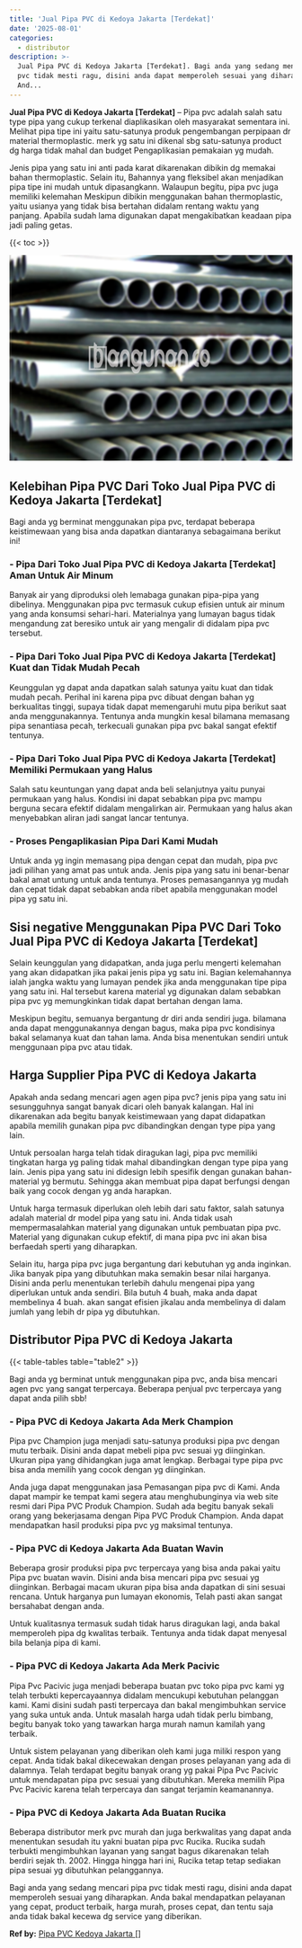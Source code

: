 ```yaml
---
title: 'Jual Pipa PVC di Kedoya Jakarta [Terdekat]'
date: '2025-08-01'
categories:
  - distributor
description: >-
  Jual Pipa PVC di Kedoya Jakarta [Terdekat]. Bagi anda yang sedang mencari pipa
  pvc tidak mesti ragu, disini anda dapat memperoleh sesuai yang diharapkan.
  And...
---
```


**Jual Pipa PVC di Kedoya Jakarta \[Terdekat\]** – Pipa pvc adalah salah satu type pipa yang cukup terkenal diaplikasikan oleh masyarakat sementara ini. Melihat pipa tipe ini yaitu satu-satunya produk pengembangan perpipaan dr material thermoplastic. merk yg satu ini dikenal sbg satu-satunya product dg harga tidak mahal dan budget Pengaplikasian pemakaian yg mudah.

Jenis pipa yang satu ini anti pada karat dikarenakan dibikin dg memakai bahan thermoplastic. Selain itu, Bahannya yang fleksibel akan menjadikan pipa tipe ini mudah untuk dipasangkann. Walaupun begitu, pipa pvc juga memiliki kelemahan Meskipun dibikin menggunakan bahan thermoplastic, yaitu usianya yang tidak bisa bertahan didalam rentang waktu yang panjang. Apabila sudah lama digunakan dapat mengakibatkan keadaan pipa jadi paling getas.

{{< toc >}}

![Jual Pipa PVC di Kedoya Jakarta [Terdekat]](/images/jaul-pipa-pvc-43.png)

## Kelebihan Pipa PVC Dari Toko Jual Pipa PVC di Kedoya Jakarta \[Terdekat\]

Bagi anda yg berminat menggunakan pipa pvc, terdapat beberapa keistimewaan yang bisa anda dapatkan diantaranya sebagaimana berikut ini!

### \- Pipa Dari Toko Jual Pipa PVC di Kedoya Jakarta \[Terdekat\] Aman Untuk Air Minum

Banyak air yang diproduksi oleh lemabaga gunakan pipa-pipa yang dibelinya. Menggunakan pipa pvc termasuk cukup efisien untuk air minum yang anda konsumsi sehari-hari. Materialnya yang lumayan bagus tidak mengandung zat beresiko untuk air yang mengalir di didalam pipa pvc tersebut.

### \- Pipa Dari Toko Jual Pipa PVC di Kedoya Jakarta \[Terdekat\] Kuat dan Tidak Mudah Pecah

Keunggulan yg dapat anda dapatkan salah satunya yaitu kuat dan tidak mudah pecah. Perihal ini karena pipa pvc dibuat dengan bahan yg berkualitas tinggi, supaya tidak dapat memengaruhi mutu pipa berikut saat anda menggunakannya. Tentunya anda mungkin kesal bilamana memasang pipa senantiasa pecah, terkecuali gunakan pipa pvc bakal sangat efektif tentunya.

### \- Pipa Dari Toko Jual Pipa PVC di Kedoya Jakarta \[Terdekat\] Memiliki Permukaan yang Halus

Salah satu keuntungan yang dapat anda beli selanjutnya yaitu punyai permukaan yang halus. Kondisi ini dapat sebabkan pipa pvc mampu berguna secara efektif didalam mengalirkan air. Permukaan yang halus akan menyebabkan aliran jadi sangat lancar tentunya.

### \- Proses Pengaplikasian Pipa Dari Kami Mudah

Untuk anda yg ingin memasang pipa dengan cepat dan mudah, pipa pvc jadi pilihan yang amat pas untuk anda. Jenis pipa yang satu ini benar-benar bakal amat untung untuk anda tentunya. Proses pemasangannya yg mudah dan cepat tidak dapat sebabkan anda ribet apabila menggunakan model pipa yg satu ini.

## Sisi negative Menggunakan Pipa PVC Dari Toko Jual Pipa PVC di Kedoya Jakarta \[Terdekat\]

Selain keunggulan yang didapatkan, anda juga perlu mengerti kelemahan yang akan didapatkan jika pakai jenis pipa yg satu ini. Bagian kelemahannya ialah jangka waktu yang lumayan pendek jika anda menggunakan tipe pipa yang satu ini. Hal tersebut karena material yg digunakan dalam sebabkan pipa pvc yg memungkinkan tidak dapat bertahan dengan lama.

Meskipun begitu, semuanya bergantung dr diri anda sendiri juga. bilamana anda dapat menggunakannya dengan bagus, maka pipa pvc kondisinya bakal selamanya kuat dan tahan lama. Anda bisa menentukan sendiri untuk menggunaan pipa pvc atau tidak.

## Harga Supplier Pipa PVC di Kedoya Jakarta

Apakah anda sedang mencari agen agen pipa pvc? jenis pipa yang satu ini sesungguhnya sangat banyak dicari oleh banyak kalangan. Hal ini dikarenakan ada begitu banyak keistimewaan yang dapat didapatkan apabila memilih gunakan pipa pvc dibandingkan dengan type pipa yang lain.

Untuk persoalan harga telah tidak diragukan lagi, pipa pvc memiliki tingkatan harga yg paling tidak mahal dibandingkan dengan type pipa yang lain. Jenis pipa yang satu ini didesign lebih spesifik dengan gunakan bahan-material yg bermutu. Sehingga akan membuat pipa dapat berfungsi dengan baik yang cocok dengan yg anda harapkan.

Untuk harga termasuk diperlukan oleh lebih dari satu faktor, salah satunya adalah material dr model pipa yang satu ini. Anda tidak usah mempermasalahkan material yang digunakan untuk pembuatan pipa pvc. Material yang digunakan cukup efektif, di mana pipa pvc ini akan bisa berfaedah sperti yang diharapkan.

Selain itu, harga pipa pvc juga bergantung dari kebutuhan yg anda inginkan. Jika banyak pipa yang dibutuhkan maka semakin besar nilai harganya. Disini anda perlu menentukan terlebih dahulu mengenai pipa yang diperlukan untuk anda sendiri. Bila butuh 4 buah, maka anda dapat membelinya 4 buah. akan sangat efisien jikalau anda membelinya di dalam jumlah yang lebih dr pipa yg dibutuhkan.

## Distributor Pipa PVC di Kedoya Jakarta

{{< table-tables table="table2" >}}

Bagi anda yg berminat untuk menggunakan pipa pvc, anda bisa mencari agen pvc yang sangat terpercaya. Beberapa penjual pvc terpercaya yang dapat anda pilih sbb!

### \- Pipa PVC di Kedoya Jakarta Ada Merk Champion

Pipa pvc Champion juga menjadi satu-satunya produksi pipa pvc dengan mutu terbaik. Disini anda dapat mebeli pipa pvc sesuai yg diinginkan. Ukuran pipa yang dihidangkan juga amat lengkap. Berbagai type pipa pvc bisa anda memilih yang cocok dengan yg diinginkan.

Anda juga dapat menggunakan jasa Pemasangan pipa pvc di Kami. Anda dapat mampir ke tempat kami segera atau menghubunginya via web site resmi dari Pipa PVC Produk Champion. Sudah ada begitu banyak sekali orang yang bekerjasama dengan Pipa PVC Produk Champion. Anda dapat mendapatkan hasil produksi pipa pvc yg maksimal tentunya.

### \- Pipa PVC di Kedoya Jakarta Ada Buatan Wavin

Beberapa grosir produksi pipa pvc terpercaya yang bisa anda pakai yaitu Pipa pvc buatan wavin. Disini anda bisa mencari pipa pvc sesuai yg diinginkan. Berbagai macam ukuran pipa bisa anda dapatkan di sini sesuai rencana. Untuk harganya pun lumayan ekonomis, Telah pasti akan sangat bersahabat dengan anda.

Untuk kualitasnya termasuk sudah tidak harus diragukan lagi, anda bakal memperoleh pipa dg kwalitas terbaik. Tentunya anda tidak dapat menyesal bila belanja pipa di kami.

### \- Pipa PVC di Kedoya Jakarta Ada Merk Pacivic

Pipa Pvc Pacivic juga menjadi beberapa buatan pvc toko pipa pvc kami yg telah terbukti kepercayaannya didalam mencukupi kebutuhan pelanggan kami. Kami disini sudah pasti terpercaya dan bakal mengimbuhkan service yang suka untuk anda. Untuk masalah harga udah tidak perlu bimbang, begitu banyak toko yang tawarkan harga murah namun kamilah yang terbaik.

Untuk sistem pelayanan yang diberikan oleh kami juga miliki respon yang cepat. Anda tidak bakal dikecewakan dengan proses pelayanan yang ada di dalamnya. Telah terdapat begitu banyak orang yg pakai Pipa Pvc Pacivic untuk mendapatan pipa pvc sesuai yang dibutuhkan. Mereka memilih Pipa Pvc Pacivic karena telah terpercaya dan sangat terjamin keamanannya.

### \- Pipa PVC di Kedoya Jakarta Ada Buatan Rucika

Beberapa distributor merk pvc murah dan juga berkwalitas yang dapat anda menentukan sesudah itu yakni buatan pipa pvc Rucika. Rucika sudah terbukti mengimbuhkan layanan yang sangat bagus dikarenakan telah berdiri sejak th. 2002. Hingga hingga hari ini, Rucika tetap tetap sediakan pipa sesuai yg dibutuhkan pelanggannya.

Bagi anda yang sedang mencari pipa pvc tidak mesti ragu, disini anda dapat memperoleh sesuai yang diharapkan. Anda bakal mendapatkan pelayanan yang cepat, product terbaik, harga murah, proses cepat, dan tentu saja anda tidak bakal kecewa dg service yang diberikan.

**Ref by:** [Pipa PVC Kedoya Jakarta []](https://id.wikipedia.org/wiki/Pipa)
